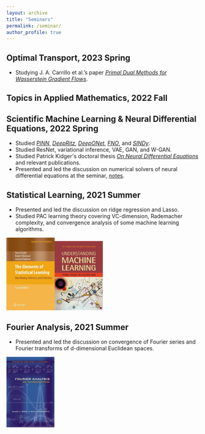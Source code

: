 ```yaml
---
layout: archive
title: "Seminars"
permalink: /seminar/
author_profile: true
---
```

## Optimal Transport, 2023 Spring
- Studying J. A. Carrillo et al.’s paper *[Primal Dual Methods for Wasserstein Gradient Flows](https://link.springer.com/article/10.1007/s10208-021-09503-1)*.
## Topics in Applied Mathematics, 2022 Fall

## Scientific Machine Learning & Neural Differential Equations, 2022 Spring

- Studied *[PINN](https://www.sciencedirect.com/science/article/pii/S0021999118307125)*, *[DeepRitz](https://link.springer.com/article/10.1007/s40304-018-0127-z)*, *[DeepONet](https://arxiv.org/abs/1910.03193v3)*, *[FNO](https://arxiv.org/abs/2010.08895v1)*, and *[SINDy](https://www.pnas.org/doi/10.1073/pnas.1517384113)*.
- Studied ResNet, variational inference, VAE, GAN, and W-GAN.
- Studied Patrick Kidger's doctoral thesis *[On Neural Differential Equations](https://arxiv.org/abs/2202.02435)* and relevant publications.
- Presented and led the discussion on numerical solvers of neural differential equations at the seminar, [notes](https://github.com/Hv1000/Hv1000.github.io/blob/master/files/Numerical_Solvers_of_Neural_Differential_Equations.pdf).

## Statistical Learning, 2021 Summer
- Presented and led the discussion on ridge regression and Lasso.
- Studied PAC learning theory covering VC-dimension, Rademacher complexity, and convergence analysis of some machine learning algorithms.


<img src="/images/the-element-of-statistical-learning.jpg" style="width:25%;" /><img src="/images/understanding-machine-learning.jpg" style="width:25%;" />

## Fourier Analysis, 2021 Summer
- Presented and led the discussion on convergence of Fourier series and Fourier transforms of d-dimensional Euclidean spaces. 

<img src="/images/fourier-analysis.jpg" style="width:25%;" />

